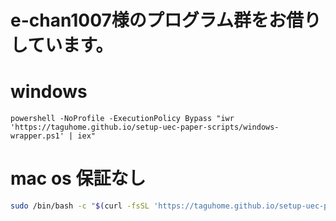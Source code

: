 #  e-chan1007様のプログラム群をお借りしています。

# windows
```pwsh
powershell -NoProfile -ExecutionPolicy Bypass "iwr 'https://taguhome.github.io/setup-uec-paper-scripts/windows-wrapper.ps1' | iex"
```

# mac os 保証なし
```bash
sudo /bin/bash -c "$(curl -fsSL 'https://taguhome.github.io/setup-uec-paper-scripts/unix.sh')"
```

